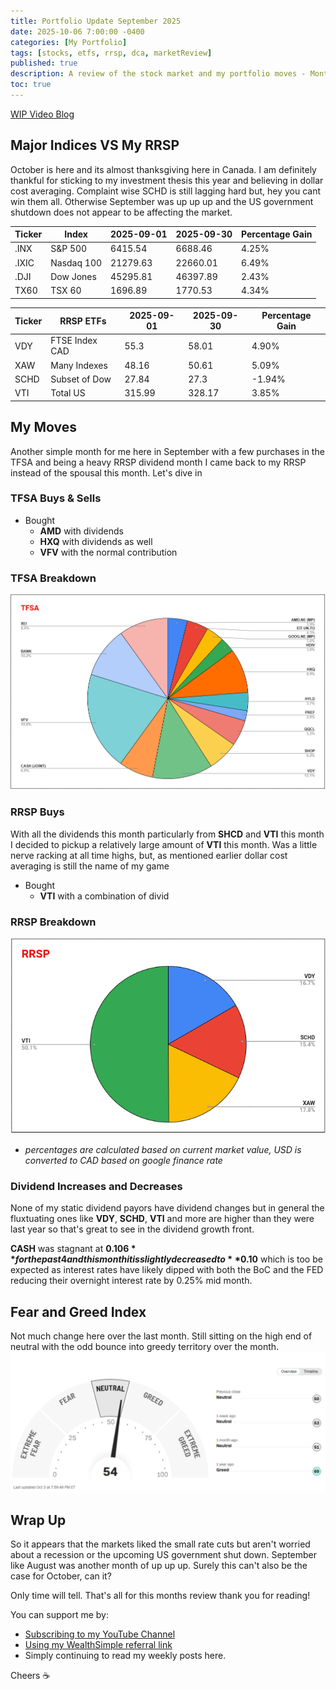 ```yaml
---
title: Portfolio Update September 2025
date: 2025-10-06 7:00:00 -0400
categories: [My Portfolio]
tags: [stocks, etfs, rrsp, dca, marketReview]
published: true
description: A review of the stock market and my portfolio moves - Month 13
toc: true
---
```


[WIP Video Blog]()

## Major Indices VS My RRSP

October is here and its almost thanksgiving here in Canada. I am definitely thankful for sticking to my investment thesis this year and believing in dollar cost averaging. Complaint wise SCHD is still lagging hard but, hey you cant win them all. Otherwise September was up up up and the US government shutdown does not appear to be affecting the market.

  | **Ticker** | **Index**  | **2025-09-01** | **2025-09-30** | **Percentage Gain** |
  | ---------- | ---------- | -------------- | -------------- | ------------------- |
  | .INX       | S&P 500    | 6415.54        | 6688.46        | 4.25%               |
  | .IXIC      | Nasdaq 100 | 21279.63       | 22660.01       | 6.49%               |
  | .DJI       | Dow Jones  | 45295.81       | 46397.89       | 2.43%               |
  | TX60       | TSX 60     | 1696.89        | 1770.53        | 4.34%               |

  | **Ticker** | **RRSP ETFs**  | **2025-09-01** | **2025-09-30** | **Percentage Gain** |
  | ---------- | -------------- | -------------- | -------------- | ------------------- |
  | VDY        | FTSE Index CAD | 55.3           | 58.01          | 4.90%               |
  | XAW        | Many Indexes   | 48.16          | 50.61          | 5.09%               |
  | SCHD       | Subset of Dow  | 27.84          | 27.3           | -1.94%              |
  | VTI        | Total US       | 315.99         | 328.17         | 3.85%               |

## My Moves
Another simple month for me here in September with a few purchases in the TFSA and being a heavy RRSP dividend month I came back to my RRSP instead of the spousal this month. Let's dive in

### TFSA Buys & Sells
  - Bought
    - **AMD** with dividends
    - **HXQ** with dividends as well
    - **VFV** with the normal contribution

### TFSA Breakdown
![image](/assets/2025/2025-10-06-tfsa.PNG)


### RRSP Buys
With all the dividends this month particularly from **SHCD** and **VTI** this month I decided to pickup a relatively large amount of **VTI** this month. Was a little nerve racking at all time highs, but, as mentioned earlier dollar cost averaging is still the name of my game

- Bought
  - **VTI** with a combination of divid

### RRSP Breakdown
![image](/assets/2025/2025-10-06-rrsp.PNG)
- *percentages are calculated based on current market value, USD is converted to CAD based on google finance rate*

### Dividend Increases and Decreases
None of my static dividend payors have dividend changes but in general the fluxtuating ones like **VDY**, **SCHD**, **VTI** and more are higher than they were last year so that's great to see in the dividend growth front.

**CASH** was stagnant at **$0.106** for the past 4 and this month it is slightly decreased to **$0.10** which is too be expected as interest rates have likely dipped with both the BoC and the FED reducing their overnight interest rate by 0.25% mid month.

## Fear and Greed Index
Not much change here over the last month. Still sitting on the high end of neutral with the odd bounce into greedy territory over the month.
![image](/assets/2025/2025-10-06-fear-and-greed.PNG)

## Wrap Up
So it appears that the markets liked the small rate cuts but aren't worried about a recession or the upcoming US government shut down. September like August was another month of up up up. Surely this can't also be the case for October, can it?

Only time will tell. That's all for this months review thank you for reading!

You can support me by:
- [Subscribing to my YouTube Channel](https://www.youtube.com/@FinancialFreedomAnOdyssey?sub_confirmation=1)
- [Using my WealthSimple referral link](https://my.wealthsimple.com/app/public/trade-referral-signup?code=VUGTXQ)
- Simply continuing to read my weekly posts here.

Cheers ☕